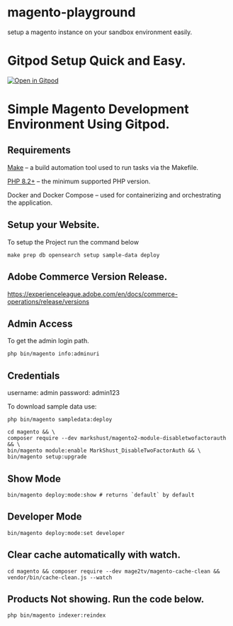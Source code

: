 # magento-playground
setup a magento instance on your sandbox environment easily.

# Gitpod Setup Quick and Easy.
[![Open in Gitpod](https://gitpod.io/button/open-in-gitpod.svg)](https://gitpod.io/#https://github.com/bajoski34/m245)

# Simple Magento Development Environment Using Gitpod.

## Requirements
[Make](https://www.gnu.org/software/make/) – a build automation tool used to run tasks via the Makefile.

[PHP 8.2+](https://www.php.net/downloads.php) – the minimum supported PHP version.

Docker and Docker Compose – used for containerizing and orchestrating the application.

## Setup your Website.
To setup the Project run the command below

```shell
make prep db opensearch setup sample-data deploy
```

## Adobe Commerce Version Release.
https://experienceleague.adobe.com/en/docs/commerce-operations/release/versions

## Admin Access
To get the admin login path.
```shell
php bin/magento info:adminuri
```

## Credentials
username: admin
password: admin123

To download sample data use:
```shell
php bin/magento sampledata:deploy
```

```shell
cd magento && \
composer require --dev markshust/magento2-module-disabletwofactorauth && \
bin/magento module:enable MarkShust_DisableTwoFactorAuth && \
bin/magento setup:upgrade
```

## Show Mode
```shell
bin/magento deploy:mode:show # returns `default` by default
```
## Developer Mode
```shell
bin/magento deploy:mode:set developer
```

## Clear cache automatically with watch.

```shell
cd magento && composer require --dev mage2tv/magento-cache-clean && vendor/bin/cache-clean.js --watch
```

## Products Not showing. Run the code below.
```shell
php bin/magento indexer:reindex
```
